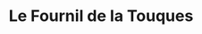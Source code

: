 ---
title: "Le Fournil de la Touques"
url: /trouville-sur-mer/le-fournil-de-la-touques/
shop: Bäckerei
---